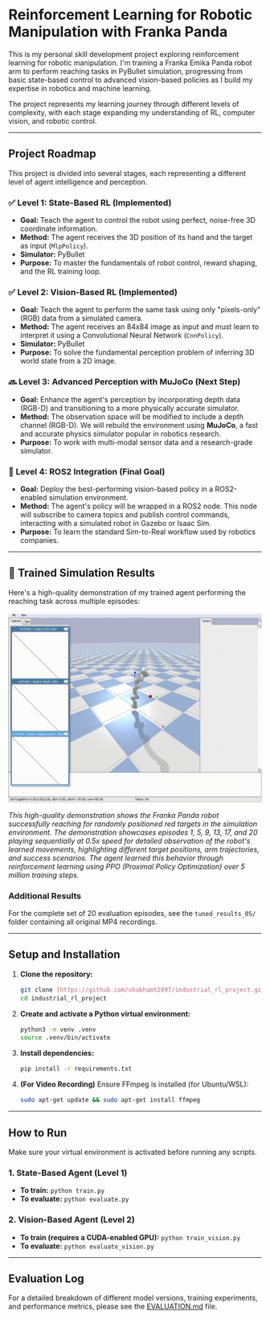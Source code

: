 # Reinforcement Learning for Robotic Manipulation with Franka Panda

This is my personal skill development project exploring reinforcement learning for robotic manipulation. I'm training a Franka Emika Panda robot arm to perform reaching tasks in PyBullet simulation, progressing from basic state-based control to advanced vision-based policies as I build my expertise in robotics and machine learning.

The project represents my learning journey through different levels of complexity, with each stage expanding my understanding of RL, computer vision, and robotic control.

---
## Project Roadmap

This project is divided into several stages, each representing a different level of agent intelligence and perception.

### ✅ Level 1: State-Based RL (Implemented)
* **Goal:** Teach the agent to control the robot using perfect, noise-free 3D coordinate information.
* **Method:** The agent receives the 3D position of its hand and the target as input (`MlpPolicy`).
* **Simulator:** PyBullet
* **Purpose:** To master the fundamentals of robot control, reward shaping, and the RL training loop.

### ✅ Level 2: Vision-Based RL (Implemented)
* **Goal:** Teach the agent to perform the same task using only "pixels-only" (RGB) data from a simulated camera.
* **Method:** The agent receives an 84x84 image as input and must learn to interpret it using a Convolutional Neural Network (`CnnPolicy`).
* **Simulator:** PyBullet
* **Purpose:** To solve the fundamental perception problem of inferring 3D world state from a 2D image.

### 🔜 Level 3: Advanced Perception with MuJoCo (Next Step)
* **Goal:** Enhance the agent's perception by incorporating depth data (RGB-D) and transitioning to a more physically accurate simulator.
* **Method:** The observation space will be modified to include a depth channel (RGB-D). We will rebuild the environment using **MuJoCo**, a fast and accurate physics simulator popular in robotics research.
* **Purpose:** To work with multi-modal sensor data and a research-grade simulator.

### 🚀 Level 4: ROS2 Integration (Final Goal)
* **Goal:** Deploy the best-performing vision-based policy in a ROS2-enabled simulation environment.
* **Method:** The agent's policy will be wrapped in a ROS2 node. This node will subscribe to camera topics and publish control commands, interacting with a simulated robot in Gazebo or Isaac Sim.
* **Purpose:** To learn the standard Sim-to-Real workflow used by robotics companies.

---
## 🎥 Trained Simulation Results

Here's a high-quality demonstration of my trained agent performing the reaching task across multiple episodes:

![Ultra High Quality Robot Demonstration](episodes_ultra_hq.gif)

*This high-quality demonstration shows the Franka Panda robot successfully reaching for randomly positioned red targets in the simulation environment. The demonstration showcases episodes 1, 5, 9, 13, 17, and 20 playing sequentially at 0.5x speed for detailed observation of the robot's learned movements, highlighting different target positions, arm trajectories, and success scenarios. The agent learned this behavior through reinforcement learning using PPO (Proximal Policy Optimization) over 5 million training steps.*

### Additional Results
For the complete set of 20 evaluation episodes, see the `tuned_results_05/` folder containing all original MP4 recordings.

---
## Setup and Installation

1.  **Clone the repository:**
    ```bash
    git clone [https://github.com/shubhamt2897/industrial_rl_project.git](https://github.com/shubhamt2897/industrial_rl_project.git)
    cd industrial_rl_project
    ```

2.  **Create and activate a Python virtual environment:**
    ```bash
    python3 -m venv .venv
    source .venv/bin/activate
    ```

3.  **Install dependencies:**
    ```bash
    pip install -r requirements.txt
    ```

4.  **(For Video Recording)** Ensure FFmpeg is installed (for Ubuntu/WSL):
    ```bash
    sudo apt-get update && sudo apt-get install ffmpeg
    ```

---
## How to Run

Make sure your virtual environment is activated before running any scripts.

### 1. State-Based Agent (Level 1)

* **To train:** `python train.py`
* **To evaluate:** `python evaluate.py`

### 2. Vision-Based Agent (Level 2)

* **To train (requires a CUDA-enabled GPU):** `python train_vision.py`
* **To evaluate:** `python evaluate_vision.py`

---
## Evaluation Log

For a detailed breakdown of different model versions, training experiments, and performance metrics, please see the [EVALUATION.md](EVALUATION.md) file.